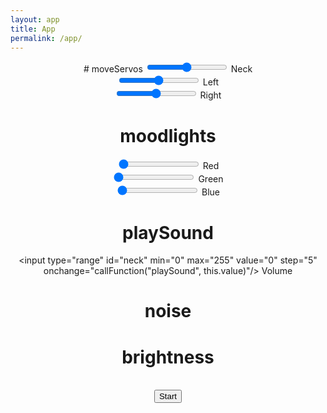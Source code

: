 ```yaml
---
layout: app
title: App
permalink: /app/
---
```

<center>
<script src="app.js"></script>
# moveServos
<input type="range" id="neck" min="0" max="180" value="90" step="5" onchange="setNeck(this.value)"/> Neck<br>
<input type="range" id="left"  min="0" max="180" value="90" step="5" onchange="setLeft(this.value)"/> Left<br>
<input type="range" id="right" min="0" max="180" value="90" step="5" onchange="setRight(this.value)" /> Right<br>


# moodlights
<input type="range" id="neck" min="0" max="255" value="0" step="5" onchange="setRed(this.value)"/> Red<br>
<input type="range" id="left"  min="0" max="255" value="0" step="5" onchange="setGreen(this.value)"/> Green<br>
<input type="range" id="right" min="0" max="255" value="0" step="5" onchange="setBlue(this.value)" /> Blue<br>

# playSound
<input type="range" id="neck" min="0" max="255" value="0" step="5" onchange="callFunction("playSound", this.value)"/> Volume<br>

<h1 id="noiselevel">noise</h1>

<h1 id="brightnesslevel">brightness</h1>
<br>
<button type="button" onclick="
setInterval(getNoise, 2500);
setInterval(getBrightness, 2500);
">Start</button>
</center>
